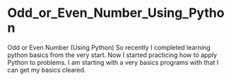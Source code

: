 # Odd_or_Even_Number_Using_Python
Odd or Even Number (Using Python)
So recently I completed learning python basics from the very start.
Now I started practicing how to apply Python to problems.
I am starting with a very basics programs with that I can get my basics cleared.
